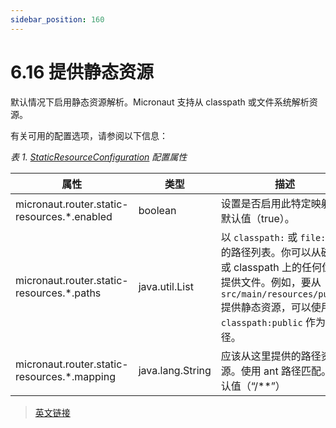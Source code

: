 ```yaml
---
sidebar_position: 160
---
```


# 6.16 提供静态资源

默认情况下启用静态资源解析。Micronaut 支持从 classpath 或文件系统解析资源。

有关可用的配置选项，请参阅以下信息：

*表 1. [StaticResourceConfiguration](https://micronaut-projects.github.io/micronaut-docs-mn3/3.9.4/api/io/micronaut/web/router/resource/StaticResourceConfiguration.html) 配置属性*

|属性|类型|描述|
|--|--|--|
|micronaut.router.static-resources.*.enabled|boolean|设置是否启用此特定映射。默认值（true）。|
|micronaut.router.static-resources.*.paths|java.util.List|以 `classpath:` 或 `file:` 开头的路径列表。你可以从磁盘或 classpath 上的任何位置提供文件。例如，要从 `src/main/resources/public` 提供静态资源，可以使用 `classpath:public` 作为路径。|
|micronaut.router.static-resources.*.mapping|java.lang.String|应该从这里提供的路径资源。使用 ant 路径匹配。默认值（“/**”）|

> [英文链接](https://docs.micronaut.io/3.9.4/guide/index.html#staticResources)
